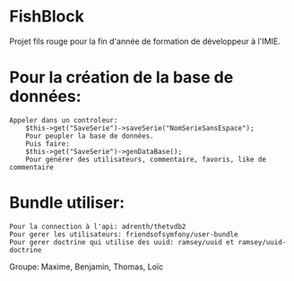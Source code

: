 FishBlock
=========

Projet fils rouge pour la fin d'année de formation de développeur à l'IMIE.

Pour la création de la base de données:
=
    Appeler dans un controleur:
        $this->get("SaveSerie")->saveSerie("NomSerieSansEspace");
        Pour peupler la base de données.
        Puis faire:
        $this->get("SaveSerie")->genDataBase();
        Pour générer des utilisateurs, commentaire, favoris, like de commentaire


Bundle utiliser:
=
    Pour la connection à l'api: adrenth/thetvdb2
    Pour gerer les utilisateurs: friendsofsymfony/user-bundle
    Pour gerer doctrine qui utilise des uuid: ramsey/uuid et ramsey/uuid-doctrine

Groupe: Maxime, Benjamin, Thomas, Loïc
